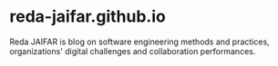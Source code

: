 # reda-jaifar.github.io
Reda JAIFAR is blog on software engineering methods and practices, organizations' digital challenges and collaboration performances.
